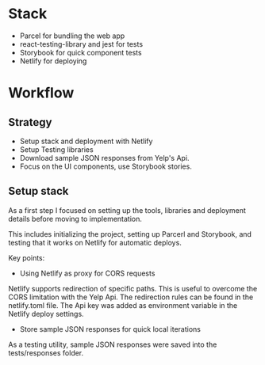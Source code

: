 # Stack

- Parcel for bundling the web app
- react-testing-library and jest for tests
- Storybook for quick component tests
- Netlify for deploying

# Workflow


## Strategy

- Setup stack and deployment with Netlify
- Setup Testing libraries
- Download sample JSON responses from Yelp's Api.
- Focus on the UI components, use Storybook stories.


## Setup stack

As a first step I focused on setting up the tools, libraries and deployment details before moving to implementation. 

This includes initializing the project, setting up Parcerl and Storybook, and testing that it works on Netlify for automatic deploys.

Key points:

- Using Netlify as proxy for CORS requests

Netlify supports redirection of specific paths. This is useful to overcome the CORS limitation with the Yelp Api. The redirection rules can be found in the netlify.toml file. The Api key was added as environment variable in the Netlify deploy settings.


- Store sample JSON responses for quick local iterations

As a testing utility, sample JSON responses were saved into the tests/responses folder.


